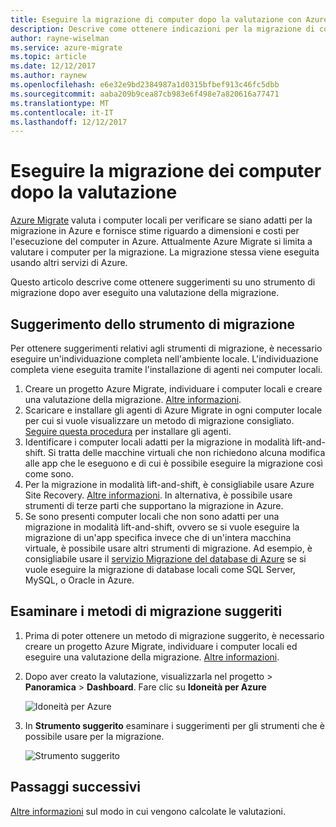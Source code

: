 ```yaml
---
title: Eseguire la migrazione di computer dopo la valutazione con Azure Migrate | Microsoft Docs
description: Descrive come ottenere indicazioni per la migrazione di computer dopo aver eseguito una valutazione con il servizio Azure Migrate.
author: rayne-wiselman
ms.service: azure-migrate
ms.topic: article
ms.date: 12/12/2017
ms.author: raynew
ms.openlocfilehash: e6e32e9bd2384987a1d0315bfbef913c46fc5dbb
ms.sourcegitcommit: aaba209b9cea87cb983e6f498e7a820616a77471
ms.translationtype: MT
ms.contentlocale: it-IT
ms.lasthandoff: 12/12/2017
---
```

# <a name="migrate-machines-after-assessment"></a>Eseguire la migrazione dei computer dopo la valutazione


[Azure Migrate](migrate-overview.md) valuta i computer locali per verificare se siano adatti per la migrazione in Azure e fornisce stime riguardo a dimensioni e costi per l'esecuzione del computer in Azure. Attualmente Azure Migrate si limita a valutare i computer per la migrazione. La migrazione stessa viene eseguita usando altri servizi di Azure.

Questo articolo descrive come ottenere suggerimenti su uno strumento di migrazione dopo aver eseguito una valutazione della migrazione.

## <a name="migration-tool-suggestion"></a>Suggerimento dello strumento di migrazione

Per ottenere suggerimenti relativi agli strumenti di migrazione, è necessario eseguire un'individuazione completa nell'ambiente locale. L'individuazione completa viene eseguita tramite l'installazione di agenti nei computer locali.  

1. Creare un progetto Azure Migrate, individuare i computer locali e creare una valutazione della migrazione. [Altre informazioni](tutorial-assessment-vmware.md).
2. Scaricare e installare gli agenti di Azure Migrate in ogni computer locale per cui si vuole visualizzare un metodo di migrazione consigliato. [Seguire questa procedura](how-to-create-group-machine-dependencies.md#prepare-machines-for-dependency-mapping) per installare gli agenti.
2. Identificare i computer locali adatti per la migrazione in modalità lift-and-shift. Si tratta delle macchine virtuali che non richiedono alcuna modifica alle app che le eseguono e di cui è possibile eseguire la migrazione così come sono.
3. Per la migrazione in modalità lift-and-shift, è consigliabile usare Azure Site Recovery. [Altre informazioni](../site-recovery/tutorial-migrate-on-premises-to-azure.md). In alternativa, è possibile usare strumenti di terze parti che supportano la migrazione in Azure.
4. Se sono presenti computer locali che non sono adatti per una migrazione in modalità lift-and-shift, ovvero se si vuole eseguire la migrazione di un'app specifica invece che di un'intera macchina virtuale, è possibile usare altri strumenti di migrazione. Ad esempio, è consigliabile usare il [servizio Migrazione del database di Azure](https://azure.microsoft.com/campaigns/database-migration/) se si vuole eseguire la migrazione di database locali come SQL Server, MySQL, o Oracle in Azure.


## <a name="review-suggested-migration-methods"></a>Esaminare i metodi di migrazione suggeriti

1. Prima di poter ottenere un metodo di migrazione suggerito, è necessario creare un progetto Azure Migrate, individuare i computer locali ed eseguire una valutazione della migrazione. [Altre informazioni](tutorial-assessment-vmware.md).
2. Dopo aver creato la valutazione, visualizzarla nel progetto > **Panoramica** > **Dashboard**. Fare clic su **Idoneità per Azure**

    ![Idoneità per Azure](./media/tutorial-assessment-vmware/assessment-report.png)  

3. In **Strumento suggerito** esaminare i suggerimenti per gli strumenti che è possibile usare per la migrazione.

    ![Strumento suggerito](./media/tutorial-assessment-vmware/assessment-suitability.png) 




## <a name="next-steps"></a>Passaggi successivi

[Altre informazioni](concepts-assessment-calculation.md) sul modo in cui vengono calcolate le valutazioni.
